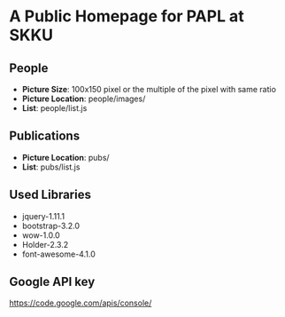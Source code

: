 # A Public Homepage for PAPL at SKKU

## People
* **Picture Size**: 100x150 pixel or the multiple of the pixel with same ratio
* **Picture Location**: people/images/
* **List**: people/list.js

## Publications
* **Picture Location**: pubs/
* **List**: pubs/list.js


## Used Libraries
* jquery-1.11.1
* bootstrap-3.2.0
* wow-1.0.0
* Holder-2.3.2
* font-awesome-4.1.0

## Google API key
https://code.google.com/apis/console/

